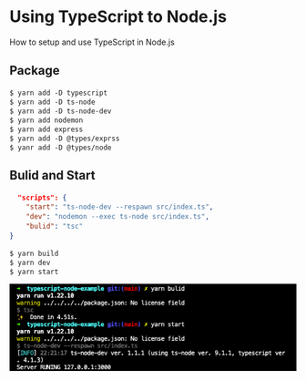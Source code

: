 # Using TypeScript to Node.js
How to setup and use TypeScript in Node.js

## Package
```shell
$ yarn add -D typescript
$ yarn add -D ts-node
$ yarn add -D ts-node-dev
$ yarn add nodemon
$ yarn add express
$ yarn add -D @types/exprss
$ yanr add -D @types/node
```

## Bulid and Start
```json
  "scripts": {
    "start": "ts-node-dev --respawn src/index.ts",
    "dev": "nodemon --exec ts-node src/index.ts",
    "bulid": "tsc"
}
```
```shell
$ yarn build
$ yarn dev
$ yarn start
```

![](./images/runing.png)